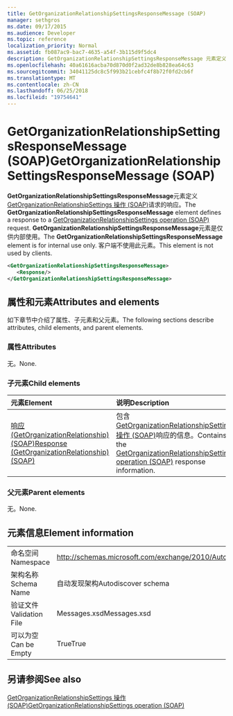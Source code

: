 ```yaml
---
title: GetOrganizationRelationshipSettingsResponseMessage (SOAP)
manager: sethgros
ms.date: 09/17/2015
ms.audience: Developer
ms.topic: reference
localization_priority: Normal
ms.assetid: fb087ac9-bac7-4635-a54f-3b115d9f5dc4
description: GetOrganizationRelationshipSettingsResponseMessage 元素定义 GetOrganizationRelationshipSettings 操作 (SOAP) 请求的响应。 GetOrganizationRelationshipSettingsResponseMessage 元素是仅供内部使用。 客户端不使用此元素。
ms.openlocfilehash: 40a61616acba70d870d0f2ad32de8b828ea64c63
ms.sourcegitcommit: 34041125dc8c5f993b21cebfc4f8b72f0fd2cb6f
ms.translationtype: MT
ms.contentlocale: zh-CN
ms.lasthandoff: 06/25/2018
ms.locfileid: "19754641"
---
```

# <a name="getorganizationrelationshipsettingsresponsemessage-soap"></a><span data-ttu-id="8d203-105">GetOrganizationRelationshipSettingsResponseMessage (SOAP)</span><span class="sxs-lookup"><span data-stu-id="8d203-105">GetOrganizationRelationshipSettingsResponseMessage (SOAP)</span></span>

<span data-ttu-id="8d203-106">**GetOrganizationRelationshipSettingsResponseMessage**元素定义[GetOrganizationRelationshipSettings 操作 (SOAP)](getorganizationrelationshipsettings-operation-soap.md)请求的响应。</span><span class="sxs-lookup"><span data-stu-id="8d203-106">The **GetOrganizationRelationshipSettingsResponseMessage** element defines a response to a [GetOrganizationRelationshipSettings operation (SOAP)](getorganizationrelationshipsettings-operation-soap.md) request.</span></span> <span data-ttu-id="8d203-107">**GetOrganizationRelationshipSettingsResponseMessage**元素是仅供内部使用。</span><span class="sxs-lookup"><span data-stu-id="8d203-107">The **GetOrganizationRelationshipSettingsResponseMessage** element is for internal use only.</span></span> <span data-ttu-id="8d203-108">客户端不使用此元素。</span><span class="sxs-lookup"><span data-stu-id="8d203-108">This element is not used by clients.</span></span> 
  
```XML
<GetOrganizationRelationshipSettingsResponseMessage>
   <Response/>
</GetOrganizationRelationshipSettingsResponseMessage>
```

## <a name="attributes-and-elements"></a><span data-ttu-id="8d203-109">属性和元素</span><span class="sxs-lookup"><span data-stu-id="8d203-109">Attributes and elements</span></span>

<span data-ttu-id="8d203-110">如下章节中介绍了属性、子元素和父元素。</span><span class="sxs-lookup"><span data-stu-id="8d203-110">The following sections describe attributes, child elements, and parent elements.</span></span>
  
### <a name="attributes"></a><span data-ttu-id="8d203-111">属性</span><span class="sxs-lookup"><span data-stu-id="8d203-111">Attributes</span></span>

<span data-ttu-id="8d203-112">无。</span><span class="sxs-lookup"><span data-stu-id="8d203-112">None.</span></span>
  
### <a name="child-elements"></a><span data-ttu-id="8d203-113">子元素</span><span class="sxs-lookup"><span data-stu-id="8d203-113">Child elements</span></span>

|<span data-ttu-id="8d203-114">**元素**</span><span class="sxs-lookup"><span data-stu-id="8d203-114">**Element**</span></span>|<span data-ttu-id="8d203-115">**说明**</span><span class="sxs-lookup"><span data-stu-id="8d203-115">**Description**</span></span>|
|:-----|:-----|
|[<span data-ttu-id="8d203-116">响应 (GetOrganizationRelationship) (SOAP)</span><span class="sxs-lookup"><span data-stu-id="8d203-116">Response (GetOrganizationRelationship) (SOAP)</span></span>](response-getorganizationrelationshipsoap.md) <br/> |<span data-ttu-id="8d203-117">包含[GetOrganizationRelationshipSettings 操作 (SOAP)](getorganizationrelationshipsettings-operation-soap.md)响应的信息。</span><span class="sxs-lookup"><span data-stu-id="8d203-117">Contains the [GetOrganizationRelationshipSettings operation (SOAP)](getorganizationrelationshipsettings-operation-soap.md) response information.</span></span>  <br/> |
   
### <a name="parent-elements"></a><span data-ttu-id="8d203-118">父元素</span><span class="sxs-lookup"><span data-stu-id="8d203-118">Parent elements</span></span>

<span data-ttu-id="8d203-119">无。</span><span class="sxs-lookup"><span data-stu-id="8d203-119">None.</span></span>
  
## <a name="element-information"></a><span data-ttu-id="8d203-120">元素信息</span><span class="sxs-lookup"><span data-stu-id="8d203-120">Element information</span></span>

|||
|:-----|:-----|
|<span data-ttu-id="8d203-121">命名空间</span><span class="sxs-lookup"><span data-stu-id="8d203-121">Namespace</span></span>  <br/> |http://schemas.microsoft.com/exchange/2010/Autodiscover  <br/> |
|<span data-ttu-id="8d203-122">架构名称</span><span class="sxs-lookup"><span data-stu-id="8d203-122">Schema Name</span></span>  <br/> |<span data-ttu-id="8d203-123">自动发现架构</span><span class="sxs-lookup"><span data-stu-id="8d203-123">Autodiscover schema</span></span>  <br/> |
|<span data-ttu-id="8d203-124">验证文件</span><span class="sxs-lookup"><span data-stu-id="8d203-124">Validation File</span></span>  <br/> |<span data-ttu-id="8d203-125">Messages.xsd</span><span class="sxs-lookup"><span data-stu-id="8d203-125">Messages.xsd</span></span>  <br/> |
|<span data-ttu-id="8d203-126">可以为空</span><span class="sxs-lookup"><span data-stu-id="8d203-126">Can be Empty</span></span>  <br/> |<span data-ttu-id="8d203-127">True</span><span class="sxs-lookup"><span data-stu-id="8d203-127">True</span></span>  <br/> |
   
## <a name="see-also"></a><span data-ttu-id="8d203-128">另请参阅</span><span class="sxs-lookup"><span data-stu-id="8d203-128">See also</span></span>



[<span data-ttu-id="8d203-129">GetOrganizationRelationshipSettings 操作 (SOAP)</span><span class="sxs-lookup"><span data-stu-id="8d203-129">GetOrganizationRelationshipSettings operation (SOAP)</span></span>](getorganizationrelationshipsettings-operation-soap.md)

